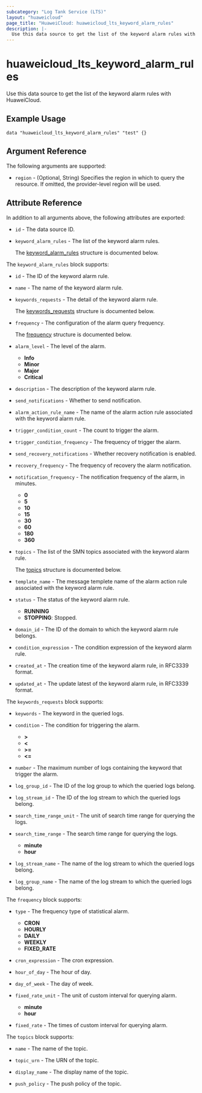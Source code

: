 ```yaml
---
subcategory: "Log Tank Service (LTS)"
layout: "huaweicloud"
page_title: "HuaweiCloud: huaweicloud_lts_keyword_alarm_rules"
description: |-
  Use this data source to get the list of the keyword alarm rules with HuaweiCloud.
---
```


# huaweicloud_lts_keyword_alarm_rules

Use this data source to get the list of the keyword alarm rules with HuaweiCloud.

## Example Usage

```hcl
data "huaweicloud_lts_keyword_alarm_rules" "test" {}
```

## Argument Reference

The following arguments are supported:

* `region` - (Optional, String) Specifies the region in which to query the resource.
  If omitted, the provider-level region will be used.

## Attribute Reference

In addition to all arguments above, the following attributes are exported:

* `id` - The data source ID.

* `keyword_alarm_rules` - The list of the keyword alarm rules.

  The [keyword_alarm_rules](#keyword_alarm_rules_struct) structure is documented below.

<a name="keyword_alarm_rules_struct"></a>
The `keyword_alarm_rules` block supports:

* `id` - The ID of the keyword alarm rule.

* `name` - The name of the keyword alarm rule.

* `keywords_requests` - The detail of the keyword alarm rule.

  The [keywords_requests](#keyword_alarm_rules_keywords_requests_struct) structure is documented below.

* `frequency` - The configuration of the alarm query frequency.

  The [frequency](#keyword_alarm_rules_frequency_struct) structure is documented below.

* `alarm_level` - The level of the alarm.
  + **Info**
  + **Minor**
  + **Major**
  + **Critical**

* `description` - The description of the keyword alarm rule.

* `send_notifications` - Whether to send notification.

* `alarm_action_rule_name` - The name of the alarm action rule associated with the keyword alarm rule.

* `trigger_condition_count` - The count to trigger the alarm.

* `trigger_condition_frequency` - The frequency of trigger the alarm.

* `send_recovery_notifications` - Whether recovery notification is enabled.

* `recovery_frequency` - The frequency of recovery the alarm notification.

* `notification_frequency` - The notification frequency of the alarm, in minutes.
  + **0**
  + **5**
  + **10**
  + **15**
  + **30**
  + **60**
  + **180**
  + **360**

* `topics` - The list of the SMN topics associated with the keyword alarm rule.

  The [topics](#keyword_alarm_rules_topics_struct) structure is documented below.

* `template_name` - The message templete name of the alarm action rule associated with the keyword alarm rule.

* `status` - The status of the keyword alarm rule.
  + **RUNNING**
  + **STOPPING**: Stopped.

* `domain_id` - The ID of the domain to which the keyword alarm rule belongs.

* `condition_expression` - The condition expression of the keyword alarm rule.

* `created_at` - The creation time of the keyword alarm rule, in RFC3339 format.

* `updated_at` - The update latest of the keyword alarm rule, in RFC3339 format.

<a name="keyword_alarm_rules_keywords_requests_struct"></a>
The `keywords_requests` block supports:

* `keywords` - The keyword in the queried logs.

* `condition` - The condition for triggering the alarm.
  + **>**
  + **<**
  + **>=**
  + **<=**

* `number` - The maximum number of logs containing the keyword that trigger the alarm.

* `log_group_id` - The ID of the log group to which the queried logs belong.

* `log_stream_id` - The ID of the log stream to which the queried logs belong.

* `search_time_range_unit` - The unit of search time range for querying the logs.

* `search_time_range` - The search time range for querying the logs.
  + **minute**
  + **hour**

* `log_stream_name` - The name of the log stream to which the queried logs belong.

* `log_group_name` - The name of the log stream to which the queried logs belong.

<a name="keyword_alarm_rules_frequency_struct"></a>
The `frequency` block supports:

* `type` - The frequency type of statistical alarm.
  + **CRON**
  + **HOURLY**
  + **DAILY**
  + **WEEKLY**
  + **FIXED_RATE**

* `cron_expression` - The cron expression.

* `hour_of_day` - The hour of day.

* `day_of_week` - The day of week.

* `fixed_rate_unit` - The unit of custom interval for querying alarm.
  + **minute**
  + **hour**

* `fixed_rate` - The times of custom interval for querying alarm.

<a name="keyword_alarm_rules_topics_struct"></a>
The `topics` block supports:

* `name` - The name of the topic.

* `topic_urn` - The URN of the topic.

* `display_name` - The display name of the topic.

* `push_policy` - The push policy of the topic.

